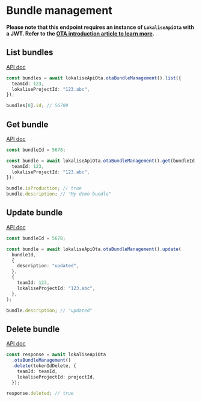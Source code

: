 # Bundle management

**Please note that this endpoint requires an instance of `LokaliseApiOta` with a JWT. Refer to the [OTA introduction article to learn more](https://lokalise.github.io/node-lokalise-api/ota/introduction).**

## List bundles

[API doc](https://developers.lokalise.com/reference/list-bundles)

```ts
const bundles = await lokaliseApiOta.otaBundleManagement().list({
  teamId: 123,
  lokaliseProjectId: "123.abc",
});

bundles[0].id; // 56789
```

## Get bundle

[API doc](https://developers.lokalise.com/reference/get-bundle)

```ts
const bundleId = 5678;

const bundle = await lokaliseApiOta.otaBundleManagement().get(bundleId, {
  teamId: 123,
  lokaliseProjectId: "123.abc",
});

bundle.isProduction; // true
bundle.description; // "My demo bundle"
```

## Update bundle

[API doc](https://developers.lokalise.com/reference/update-bundle)

```ts
const bundleId = 5678;

const bundle = await lokaliseApiOta.otaBundleManagement().update(
  bundleId,
  {
    description: "updated",
  },
  {
    teamId: 123,
    lokaliseProjectId: "123.abc",
  },
);

bundle.description; // "updated"
```

## Delete bundle

[API doc](https://developers.lokalise.com/reference/detele-bundle)

```ts
const response = await lokaliseApiOta
  .otaBundleManagement()
  .delete(tokenIdDelete, {
    teamId: teamId,
    lokaliseProjectId: projectId,
  });

response.deleted; // true
```